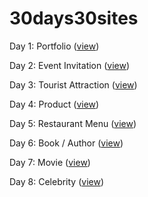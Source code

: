# 30days30sites
Day 1: Portfolio ([view](https://codepen.io/kathykato/full/KRQOKY/))

Day 2: Event Invitation ([view](https://codepen.io/kathykato/full/rvrKMa/))

Day 3: Tourist Attraction ([view](https://codepen.io/kathykato/full/MqYVOq))

Day 4: Product ([view](https://codepen.io/kathykato/full/gdvjax))

Day 5: Restaurant Menu ([view](https://codepen.io/kathykato/full/KGVzVg))

Day 6: Book / Author ([view](https://codepen.io/kathykato/full/VExpeq))

Day 7: Movie ([view](https://codepen.io/kathykato/full/MzzRve))

Day 8: Celebrity ([view](https://codepen.io/kathykato/full/gQJxjR))
